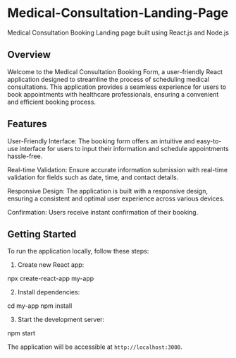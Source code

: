 # Medical-Consultation-Landing-Page
Medical Consultation Booking Landing page built using React.js and Node.js

## Overview
Welcome to the Medical Consultation Booking Form, a user-friendly React application designed to streamline the process of scheduling medical consultations. This application provides a seamless experience for users to book appointments with healthcare professionals, ensuring a convenient and efficient booking process.

## Features
User-Friendly Interface: The booking form offers an intuitive and easy-to-use interface for users to input their information and schedule appointments hassle-free.

Real-time Validation: Ensure accurate information submission with real-time validation for fields such as date, time, and contact details.

Responsive Design: The application is built with a responsive design, ensuring a consistent and optimal user experience across various devices.

Confirmation: Users receive instant confirmation of their booking.

## Getting Started
To run the application locally, follow these steps:

1. Create new React app:
  
npx create-react-app my-app

2. Install dependencies:

cd my-app
npm install 

3. Start the development server:

npm start

The application will be accessible at `http://localhost:3000`.

